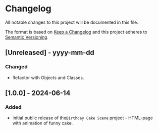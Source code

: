# Changelog

All notable changes to this project will be documented in this file.

The format is based on [Keep a Changelog](http://keepachangelog.com/) and this project adheres to [Semantic Versioning](http://semver.org/).

## [Unreleased] - yyyy-mm-dd

### Changed

- Refactor with Objects and Classes.

## [1.0.0] - 2024-06-14

### Added

- Initial public release of the`Birthday Cake Scene` project - HTML-page with animation of funny cake.
